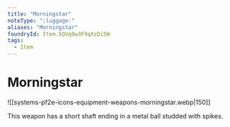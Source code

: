 ```yaml
---
title: "Morningstar"
noteType: ":luggage:"
aliases: "Morningstar"
foundryId: Item.5QVq9w3F9qXzDi5W
tags:
  - Item
---
```


# Morningstar
![[systems-pf2e-icons-equipment-weapons-morningstar.webp|150]]

This weapon has a short shaft ending in a metal ball studded with spikes.

